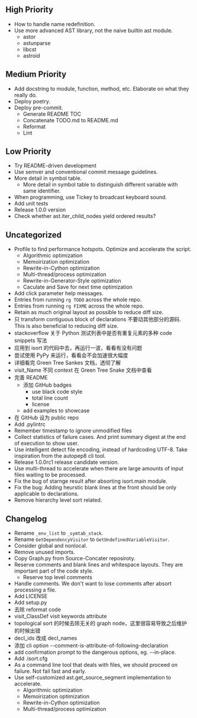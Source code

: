 ## High Priority

- How to handle name redefinition.
- Use more advanced AST library, not the naive builtin ast module.
  - astor
  - astunparse
  - libcst
  - astroid

## Medium Priority

- Add docstring to module, function, method, etc. Elaborate on what they really do.
- Deploy poetry.
- Deploy pre-commit.
  - Generate README TOC
  - Concatenate TODO.md to README.md
  - Reformat
  - Lint

## Low Priority

- Try README-driven development
- Use semver and conventional commit message guidelines.
- More detail in symbol table.
  - More detail in symbol table to distinguish different variable with same identifier.
- When programming, use Tickey to broadcast keyboard sound.
- Add unit tests
- Release 1.0.0 version
- Check whether ast.iter_child_nodes yield ordered results?

## Uncategorized

- Profile to find performance hotspots. Optimize and accelerate the script.
  - Algorithmic optimization
  - Memoirization optimization
  - Rewrite-in-Cython optimization
  - Multi-thread/process optimization
  - Rewrite-in-Generator-Style optimization
  - Caculate and Save for next time optimization
- Add click parameter help messages.
- Entries from running `rg TODO` across the whole repo.
- Entries from running `rg FIXME` across the whole repo.
- Retain as much original layout as possible to reduce diff size.
- 只 transform contiguous block of declarations 不要动其他部分的源码. This is also beneficial to reducing diff size.
- stackoverflow 关于 Python 测试列表中是否有重复元素的多种 code snippets 写法
- 应用到 isort 的代码中去，再运行一波，看看有没有问题
- 尝试使用 PyPy 来运行，看看会不会加速很大幅度
- 详细看完 Green Tree Sankes 文档，透彻了解
- visit_Name 不同 context 在 Green Tree Snake 文档中查看
- 完善 README
  - 添加 GitHub badges
    - use black code style
    - total line count
    - license
  - add examples to showcase
- 在 GitHub 设为 public repo
- Add .pylintrc
- Remember timestamp to ignore unmodified files
- Collect statistics of failure cases. And print summary digest at the end of execution to show user.
- Use intelligent detect file encoding, instead of hardcoding UTF-8. Take inspiration from the autopep8 cli tool.
- Release 1.0.0rc1 release candidate version.
- Use multi-thread to accelerate when there are large amounts of input files waiting to be processed.
- Fix the bug of starnge result after absorting isort.main module.
- Fix the bug: Adding heurstic blank lines at the front should be only applicable to declarations.
- Remove hierarchy level sort related.

## Changelog

- Rename `_env_list` to `_symtab_stack`.
- Rename `GetDependencyVisitor` to `GetUndefinedVariableVisitor`.
- Consider global and nonlocal.
- Remove unused imports.
- Copy Graph.py from Source-Concater reposiroty.
- Reserve comments and blank lines and whitespace layouts. They are important part of the code style.
  - Reserve top level comments
- Handle comments. We don't want to lose comments after absort processing a file.
- Add LICENSE
- Add setup.py
- 去除 reformat code
- visit_ClassDef visit keywords attribute
- topological sort 的时候去除无关的 graph node，这里很容易导致之后维护的时候出错
- decl_ids 改成 decl_names
- 添加 cli option --comment-is-attribute-of-following-declaration
- add confirmation prompt to the dangerous options, eg. --in-place.
- Add .isort.cfg
- As a command line tool that deals with files, we should proceed on failure. Not fail fast and early.
- Use self-customized ast.get_source_segment implementation to accelerate.
  - Algorithmic optimization
  - Memoirization optimization
  - Rewrite-in-Cython optimization
  - Multi-thread/process optimization
